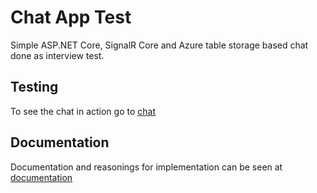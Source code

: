 Chat App Test
===

Simple ASP.NET Core, SignalR Core and Azure table storage based chat done as interview test.

## Testing

To see the chat in action go to [chat](https://taintochatapp.azurewebsites.net/)

## Documentation

Documentation and reasonings for implementation can be seen at [documentation](https://taintochatapp.azurewebsites.net/documentation/index.html)
